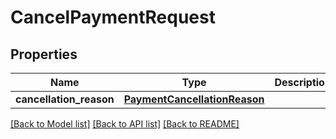 # CancelPaymentRequest

## Properties
Name | Type | Description | Notes
------------ | ------------- | ------------- | -------------
**cancellation_reason** | [**PaymentCancellationReason**](PaymentCancellationReason.md) |  | [optional] 

[[Back to Model list]](../README.md#documentation-for-models) [[Back to API list]](../README.md#documentation-for-api-endpoints) [[Back to README]](../README.md)


